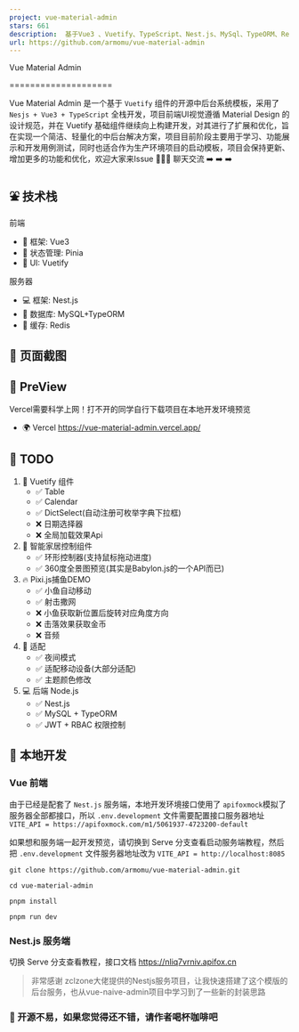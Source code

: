 ```yaml
---
project: vue-material-admin
stars: 661
description:  基于Vue3 、Vuetify、TypeScript、Nest.js、MySql、TypeORM、Redis实现的简洁、轻量的全栈中后台管理模板 
url: https://github.com/armomu/vue-material-admin
---
```


Vue Material Admin


====================

Vue Material Admin 是一个基于 `Vuetify` 组件的开源中后台系统模板，采用了 `Nesjs + Vue3 + TypeScript` 全栈开发，项目前端UI视觉遵循 Material Design 的设计规范，并在 Vuetify 基础组件继续向上构建开发，对其进行了扩展和优化，旨在实现一个简洁、轻量化的中后台解决方案，项目目前阶段主要用于学习、功能展示和开发用例测试，同时也适合作为生产环境项目的启动模板，项目会保持更新、增加更多的功能和优化，欢迎大家来Issue 💭💭💭 聊天交流 ➡️ ➡️ ➡️

⛲ 技术栈
-----

前端

-   🧺 框架: Vue3
-   🌲 状态管理: Pinia
-   🌈 UI: Vuetify

服务器

-   💻 框架: Nest.js
-   🫙 数据库: MySQL+TypeORM
-   🍪 缓存: Redis

🌻 页面截图
-------

🍭 PreView
----------

Vercel需要科学上网！打不开的同学自行下载项目在本地开发环境预览

-   🌍 Vercel https://vue-material-admin.vercel.app/

👊 TODO
-------

1.  🍳 Vuetify 组件
    -   ✅ Table
    -   ✅ Calendar
    -   ✅ DictSelect(自动注册可枚举字典下拉框)
    -   ❌ 日期选择器
    -   ❌ 全局加载效果Api
2.  🏡 智能家居控制组件
    -   ✅ 环形控制器(支持鼠标拖动进度)
    -   ✅ 360度全景图预览(其实是Babylon.js的一个API而已)
3.  🔥 Pixi.js捕鱼DEMO
    -   ✅ 小鱼自动移动
    -   ✅ 射击撒网
    -   ❌ 小鱼获取新位置后旋转对应角度方向
    -   ❌ 击落效果获取金币
    -   ❌ 音频
4.  🐝 适配
    -   ✅ 夜间模式
    -   ✅ 适配移动设备(大部分适配)
    -   ✅ 主题颜色修改
5.  💻 后端 Node.js
    -   ✅ Nest.js
    -   ✅ MySQL + TypeORM
    -   ✅ JWT + RBAC 权限控制

📑 本地开发
-------

### Vue 前端

由于已经是配套了 `Nest.js` 服务端，本地开发环境接口使用了 `apifoxmock`模拟了服务器全部都接口，所以 `.env.development` 文件需要配置接口服务器地址 `VITE_API = https://apifoxmock.com/m1/5061937-4723200-default`

如果想和服务端一起开发预览，请切换到 Serve 分支查看启动服务端教程，然后把 `.env.development` 文件服务器地址改为 `VITE_API = http://localhost:8085`

```
git clone https://github.com/armomu/vue-material-admin.git

cd vue-material-admin

pnpm install

pnpm run dev

```

### Nest.js 服务端

切换 Serve 分支查看教程，接口文档 https://nliq7vrniv.apifox.cn

> 非常感谢 zclzone大佬提供的Nestjs服务项目，让我快速搭建了这个模版的后台服务，也从vue-naive-admin项目中学习到了一些新的封装思路

### 🎏 开源不易，如果您觉得还不错，请作者喝杯咖啡吧
